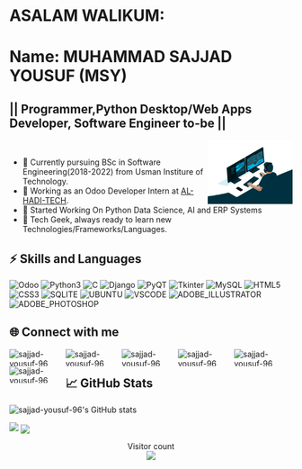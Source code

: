 # ASALAM WALIKUM: 
# Name: MUHAMMAD SAJJAD YOUSUF (MSY)

## || Programmer,Python Desktop/Web Apps Developer, Software Engineer to-be ||

<div>

<img width="30%" src="giphy.gif" align="right" />



<br />
<ul>
<li>👷 Currently pursuing BSc in Software Engineering(2018-2022) from Usman Institure of Technology. </li>
<li>💼 Working as an Odoo Developer Intern at <a href="https://alhaditech.com/"> AL-HADI-TECH</a>. </li>
<li>🔭 Started Working On Python Data Science, AI and ERP Systems</li>
<li>🌱 Tech Geek, always ready to learn new Technologies/Frameworks/Languages.</li>
</ul>

</div>

## ⚡ Skills and Languages
![Odoo](https://img.shields.io/badge/Odoo-ca03fc?style=flat-square&logo=Odoo&logoColor=Pink)
![Python3](https://img.shields.io/badge/Python-3776AB?style=flat-square&logo=python&logoColor=white)
![C](https://img.shields.io/badge/C-276DC2?style=flat-square&logo=C&logoColor=white)
![Django](https://img.shields.io/badge/Django-092e20?style=flat-square&logo=Django&logoColor=white)
![PyQT](https://img.shields.io/badge/PyQt-0d544f?style=flat-square&logo=Qt&logoColor=white)
![Tkinter](https://img.shields.io/badge/Tkinter-3859a3?style=flat-square&logo=Tkinter&logoColor=white)
![MySQL](https://img.shields.io/badge/MySQL-4479A1?style=flat-square&logo=MySQL&logoColor=white)
![HTML5](https://img.shields.io/badge/HTML5-e34c26?style=flat-square&logo=Html5&logoColor=white)
![CSS3](https://img.shields.io/badge/CSS3-264de4?style=flat-square&logo=Css3&logoColor=white)
![SQLITE](https://img.shields.io/badge/SQLite-07405E?style=flat-square&logo=sqlite&logoColor=white)
![UBUNTU](https://img.shields.io/badge/Ubuntu-E95420?style=flat-square&logo=ubuntu&logoColor=white)
![VSCODE](https://img.shields.io/badge/Visual_Studio_Code-0078D4?style=flat-square&logo=visual%20studio%20code&logoColor=white)
![ADOBE_ILLUSTRATOR](https://img.shields.io/badge/Adobe%20Illustrator-FF9A00?style=flat-square&logo=adobe%20illustrator&logoColor=white)
![ADOBE_PHOTOSHOP](https://img.shields.io/badge/Adobe%20Photoshop-31A8FF?style=flat-square&logo=Adobe%20Photoshop&logoColor=black)

## 🌐 Connect with me
[<img align="left" alt="sajjad-yousuf-96 Twitter" height="30px" width="100px" src="https://img.shields.io/badge/Twitter-1DA1F2?style=for-the-badge&logo=Twitter&logoColor=white" />][twitter]
[<img align="left" alt="sajjad-yousuf-96 LinkedIn" height="30px" width="100px" src="https://img.shields.io/badge/Linkedin-0A66C2?style=for-the-badge&logo=Linkedin&logoColor=white" />][linkedin]
[<img align="left" alt="sajjad-yousuf-96 Instagram" height="30px" width="100px" src="https://img.shields.io/badge/Instagram-E4405F?style=for-the-badge&logo=instagram&logoColor=white" />][instagram]
[<img align="left" alt="sajjad-yousuf-96 Facebook" height="30px" width="100px" src="https://img.shields.io/badge/Facebook-3b5998?style=for-the-badge&logo=facebook&logoColor=white" />][facebook]
[<img align="left" alt="sajjad-yousuf-96 Facebook" height="30px" width="100px" src="https://img.shields.io/badge/HackerRank-2EC866?style=for-the-badge&logo=HackerRank&logoColor=black" />][hackerrank]
[<img align="left" alt="sajjad-yousuf-96 Facebook" height="30px" width="100px" src="https://img.shields.io/badge/Gmail-EA4335?style=for-the-badge&logo=Gmail&logoColor=white" />][gmail]
<br />


## &#x1f4c8; GitHub Stats
![sajjad-yousuf-96's GitHub stats](https://github-readme-stats.vercel.app/api?username=sajjad-yousuf-96&show_icons=true&theme=gotham)
<!-- <img align="center" src="https://github-readme-stats.vercel.app/api/top-langs?username=sajjad-yousuf-96&show_icons=true&locale=en&layout=compact&theme=radical" width=60% /> -->
<img src="https://github-readme-stats.vercel.app/api/top-langs/?username=sajjad-yousuf-96&count_private=true&theme=radical" width="40%">
<img align="center" src="https://github-readme-streak-stats.herokuapp.com/?user=sajjad-yousuf-96&theme=radical"  width=60% />
<!-- ![GitHub Activity Graph](https://activity-graph.herokuapp.com/graph?username=sajjad-yousuf-96&bg_color=000000&color=4fff67&line=4fff67&point=ffffff&area=true&hide_border=true)   -->


[twitter]: https://twitter.com/sajjadyousuf96
[instagram]: https://instagram.com/sajjad.yousuf.96/
[linkedin]: https://www.linkedin.com/in/muhammad-sajjad-yousuf-2925a1178/
[facebook]: https://www.facebook.com/sajjad.yousuf.96
[hackerrank]: https://www.hackerrank.com/sajjad_yousuf_96
[gmail]: mailto:sajjad.yousuf.96@gmail.com


<p align="center"> 
  Visitor count<br>
  <img src="https://profile-counter.glitch.me/sajjad-yousuf-96/count.svg" />
</p>
